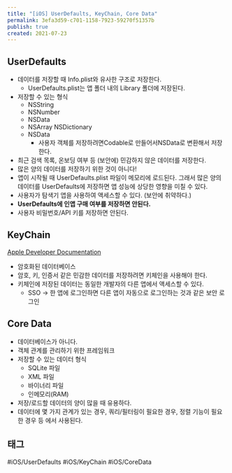```yaml
---
title: "[iOS] UserDefaults, KeyChain, Core Data"
permalink: 3efa3d59-c701-1158-7923-59270f51357b
publish: true
created: 2021-07-23
---
```


## UserDefaults

-   데이터를 저장할 때 Info.plist와 유사한 구조로 저장한다.
    -   UserDefaults.plist는 앱 폴더 내의 Library 폴더에 저장된다.
-   저장할 수 있는 형식
    -   NSString
    -   NSNumber
    -   NSData
    -   NSArray NSDictionary
    -   NSData
        -   사용자 객체를 저장하려면Codable로 만들어서NSData로 변환해서 저장한다.
-   최근 검색 목록, 온보딩 여부 등 (보안에) 민감하지 않은 데이터를 저장한다.
-   많은 양의 데이터를 저장하기 위한 것이 아니다!
-   앱이 시작될 때 UserDefaults.plist 파일이 메모리에 로드된다. 그래서 많은 양의 데이터를 UserDefaults에 저장하면 앱 성능에 상당한 영향을 미칠 수 있다.
-   사용자가 탐색기 앱을 사용하여 액세스할 수 있다. (보안에 취약하다.)
-   **UserDefaults에 인앱 구매 여부를 저장하면 안된다.**
-   사용자 비밀번호/API 키를 저장하면 안된다.

## KeyChain

[Apple Developer Documentation](https://developer.apple.com/documentation/security/keychain_services/keychain_items/using_the_keychain_to_manage_user_secrets)

-   암호화된 데이터베이스
-   암호, 키, 인증서 같은 민감한 데이터를 저장하려면 키체인을 사용해야 한다.
-   키체인에 저장된 데이터는 동일한 개발자의 다른 앱에서 액세스할 수 있다.
    -   SSO → 한 앱에 로그인하면 다른 앱이 자동으로 로그인하는 것과 같은 보안 로그인

## Core Data

-   데이터베이스가 아니다.
-   객체 관계를 관리하기 위한 프레임워크
-   저장할 수 있는 데이터 형식
    -   SQLite 파일
    -   XML 파일
    -   바이너리 파일
    -   인메모리(RAM)
-   저장/로드할 데이터의 양이 많을 때 유용하다.
-   데이터에 몇 가지 관계가 있는 경우, 쿼리/필터링이 필요한 경우, 정렬 기능이 필요한 경우 등 에서 사용된다.

## 태그

#iOS/UserDefaults #iOS/KeyChain #iOS/CoreData